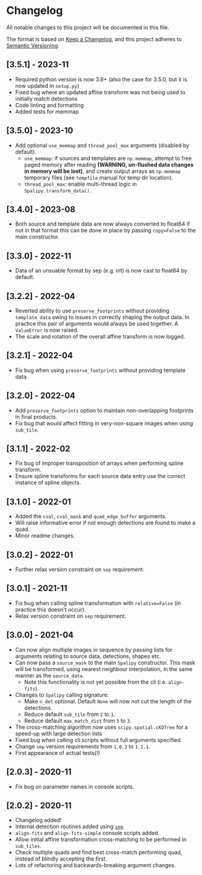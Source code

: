 # Changelog
All notable changes to this project will be documented in this file.

The format is based on [Keep a Changelog](https://keepachangelog.com/en/1.0.0/),
and this project adheres to [Semantic Versioning](https://semver.org/spec/v2.0.0.html).

## [3.5.1] - 2023-11
  - Required python version is now 3.8+ (also the case for 3.5.0, but it is now updated in `setup.py`)
  - Fixed bug where an updated affine transform was not being used to initially match detections
  - Code linting and formatting
  - Added tests for memmap

## [3.5.0] - 2023-10
 - Add optional `use_memmap` and `thread_pool_max` arguments (disabled by default).
   - `use_memmap`: if sources and templates are `np.memmap`, attempt to free paged memory
   after reading **(WARNING, un-flushed data changes in memory will be lost)**, and create
   output arrays as `np.memmap` temporary files (see `tempfile` manual for temp dir location).
   - `thread_pool_max`: enable multi-thread logic in `Spalipy.transform_data()`.

## [3.4.0] - 2023-08
 - Both source and template data are now always converted to float64 if not in that format
   this can be done in place by passing `copy=False` to the main constructor.

## [3.3.0] - 2022-11
 - Data of an unsuable format by sep (e.g. int) is now cast to float64 by default.

## [3.2.2] - 2022-04
 - Reverted ability to use `preserve_footprints` without providing `template_data` owing
   to issues in correctly shaping the output data. In practice this pair of arguments
   would always be used together. A `ValueError` is now raised.
 - The scale and rotation of the overall affine transform is now logged.

## [3.2.1] - 2022-04
 - Fix bug when using `preserve_footprints` without providing template data.

## [3.2.0] - 2022-04
 - Add `preserve_footprints` option to maintain non-overlapping footprints in final
   products.
 - Fix bug that would affect fitting in very-non-square images when using `sub_tile`.

## [3.1.1] - 2022-02
 - Fix bug of improper transposition of arrays when performing spline transform.
 - Ensure spline transforms for each source data entry use the correct instance
   of spline objects.

## [3.1.0] - 2022-01
 - Added the `cval`, `cval_mask` and `quad_edge_buffer` arguments.
 - Will raise informative error if not enough detections are found to make a quad.
 - Minor readme changes.

## [3.0.2] - 2022-01
 - Further relax version constraint on `sep` requirement.

## [3.0.1] - 2021-11
 - Fix bug when calling spline transformation with `relative=False` (in practice this doesn't occur).
 - Relax version constraint on `sep` requirement.

## [3.0.0] - 2021-04
 - Can now align multiple images in sequence by passing lists for arguments relating to
   source data, detections, shapes etc.
 - Can now pass a `source_mask` to the main `Spalipy` constructor. This mask will be transformed, using
   nearest neighbour interpolation, in the same manner as the `source_data`.
   - Note this functionality is not yet possible from the cli (i.e. `align-fits`).
 - Changes to `Spalipy` calling signature:
   - Make `n_det` optional. Default `None` will now not cut the length of the detections.
   - Reduce default `sub_tile` from `2` to `1`.
   - Reduce default `max_match_dist` from `5` to `3`.
 - The cross-matching algorithm now uses `scipy.spatial.cKDTree` for a speed-up with large detection lists
 - Fixed bug when calling cli scripts without full arguments specified.
 - Change `sep` version requirements from `1.0.3` to `1.1.1`.
 - First appearance of actual tests(!)

## [2.0.3] - 2020-11

 - Fix bug on parameter names in console scripts.

## [2.0.2] - 2020-11

 - Changelog added!
 - Internal detection routines added using [`sep`](https://github.com/kbarbary/sep).
 - `align-fits` and `align-fits-simple` console scripts added.
 - Allow initial affine transformation cross-matching to be performed in `sub_tiles`.
 - Check multiple quads and find best cross-match performing quad, instead of blindly accepting the first.
 - Lots of refactoring and backwards-breaking argument changes.
